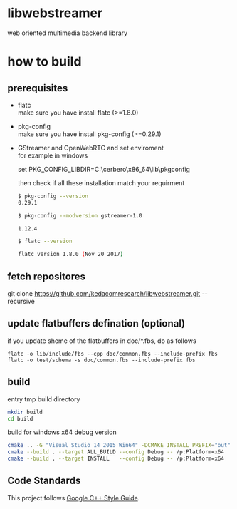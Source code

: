 # libwebstreamer
web oriented multimedia backend library


# how to build


## prerequisites
  * flatc  
    make sure you have install flatc (>=1.8.0)

  * pkg-config  
    make sure you have install pkg-config (>=0.29.1)
  
  * GStreamer and OpenWebRTC and set enviroment  
    for example in windows  

    set PKG_CONFIG_LIBDIR=C:\cerbero\x86_64\lib\pkgconfig


    then check if all these installation match your requirment  
    ```bash
    $ pkg-config --version
    0.29.1

    $ pkg-config --modversion gstreamer-1.0

    1.12.4

    $ flatc --version
    
    flatc version 1.8.0 (Nov 20 2017)

    ```

## fetch repositores
git clone https://github.com/kedacomresearch/libwebstreamer.git --recursive

## update flatbuffers defination (optional)
if you update sheme of the flatbuffers in doc/*.fbs, do as follows

```
flatc -o lib/include/fbs --cpp doc/common.fbs --include-prefix fbs 
flatc -o test/schema -s doc/common.fbs --include-prefix fbs
```


## build

entry tmp build directory 
```bash
mkdir build
cd build
```
build for windows x64 debug version

```bash
cmake .. -G "Visual Studio 14 2015 Win64" -DCMAKE_INSTALL_PREFIX="out" 
cmake --build . --target ALL_BUILD --config Debug -- /p:Platform=x64  
cmake --build . --target INSTALL   --config Debug -- /p:Platform=x64  

```

## Code Standards
This project follows [Google C++ Style Guide](https://google.github.io/styleguide/cppguide.html).